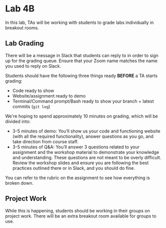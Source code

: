 # Lab 4B

In this lab, TAs will be working with students to grade labs individually in breakout rooms.

## Lab Grading

There will be a message in Slack that students can reply to in order to sign up for the grading queue. Ensure that your Zoom name matches the name you used to reply on Slack.

Students should have the following three things ready **BEFORE** a TA starts grading:

- Code ready to show
- Website/assignment ready to demo
- Terminal/Command prompt/Bash ready to show your branch + latest commits (`git log`)

We're hoping to spend approximately 10 minutes on grading, which will be divided into:

- 3-5 minutes of demo: You’ll show us your code and functioning website (with all the required functionality), answer questions as you go, and take direction from course staff.
- 3-5 minutes of Q&A: You’ll answer 3 questions related to your assignment and the workshop material to demonstrate your knowledge and understanding. These questions are not meant to be overly difficult. Review the workshop slides and ensure you are following the best practices outlined there or in Slack, and you should do fine.

You can refer to the rubric on the assignment to see how everything is broken down.

## Project Work

While this is happening, students should be working in their groups on project work. There will be an extra breakout room available for groups to use.

